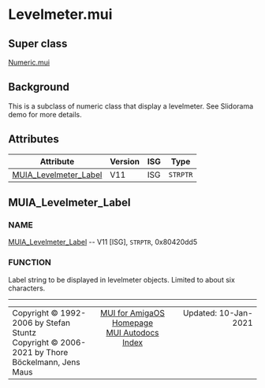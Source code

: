 # Levelmeter.mui
## Super class
[Numeric.mui](MUI_Numeric.md)
## Background
This is a subclass of numeric class that display a levelmeter. See Slidorama
demo for more details.
## Attributes
Attribute|Version|ISG|Type
---------|-------|---|----
[MUIA_Levelmeter_Label](MUI_Levelmeter.md/#MUIA_Levelmeter_Label)|V11|ISG|`STRPTR`

## MUIA_Levelmeter_Label
### NAME
[MUIA_Levelmeter_Label](MUI_Levelmeter/#MUIA_Levelmeter_Label) -- V11 [ISG], `STRPTR`, 0x80420dd5

### FUNCTION
Label string to be displayed in levelmeter objects. Limited to about six
characters.

----
<table class='compact' style='border: none; border-spacing: 0px; margin: 0px' width='100%'>
<tr>
<td style='text-align: left; vertical-align: top' width='33%'>Copyright &copy 1992-2006 by Stefan Stuntz<br>Copyright &copy 2006-2021 by Thore B&ouml;ckelmann, Jens Maus</TD>
<td style='text-align: center; vertical-align: top' width='33%'>
<a href=http://muidev.de>MUI for AmigaOS Homepage</a><br>
<a href=http://muidev.de/wiki/Documentation>MUI Autodocs Index</a>
</td>
<td style='text-align: right; vertical-align: top' width='33%'>Updated: 10-Jan-2021</td>
</tr>
</table>
